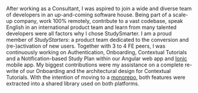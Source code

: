 After working as a Consultant, I was aspired to join a wide and diverse team of developers in an up-and-coming software house.
Being part of a scale-up company, work 100% remotely, contribute to a vast codebase, speak English in an international product team and learn from many talented developers were all factors why I chose StudySmarter.
I am a proud member of <em>StudyStarters</em>: a product team dedicated to the conversion and (re-)activation of new users.
Together with 3 to 4 FE peers, I was continuously working on Authentication, Onboarding, Contextual Tutorials and a Notification-based Study Plan within our Angular web app and <a href="https://ionicframework.com/" target="_blank">Ionic</a> mobile app.
My biggest contributions were my assistance on a complete re-write of our Onboarding and the architectural design for Contextual Tutorials.
With the intention of moving to a <a href="https://en.wikipedia.org/wiki/Monorepo" target="_blank">monorepo</a>, both features were extracted into a shared library used on both platforms.
